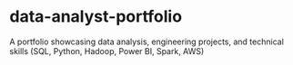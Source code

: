 # data-analyst-portfolio
A portfolio showcasing data analysis, engineering projects, and technical skills (SQL, Python, Hadoop, Power BI, Spark, AWS)
